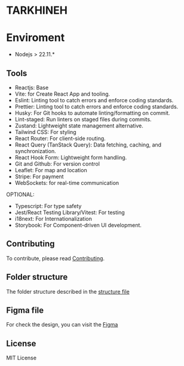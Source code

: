# TARKHINEH

# Enviroment
- Nodejs > 22.11.*

## Tools

- Reactjs: Base
- Vite: for Create React App and tooling.
- Eslint: Linting tool to catch errors and enforce coding standards.
- Prettier: Linting tool to catch errors and enforce coding standards.
- Husky: For Git hooks to automate linting/formatting on commit.
- Lint-staged: Run linters on staged files during commits.
- Zustand: Lightweight state management alternative.
- Tailwind CSS: For styling
- React Router: For client-side routing.
- React Query (TanStack Query): Data fetching, caching, and synchronization.
- React Hook Form: Lightweight form handling.
- Git and Github: For version control
- Leaflet: For map and location
- Stripe: For payment
- WebSockets: for real-time communication

OPTIONAL:

- Typescript: For type safety
- Jest/React Testing Library/Vitest: For testing
- i18next: For Internationalization
- Storybook: For Component-driven UI development.

## Contributing

To contribute, please read [Contributing](./CONTRIBUTING.md).

## Folder structure

The folder structure described in the [structure file](./FOLDER_STRUCTURE.md)

## Figma file

For check the design, you can visit the [Figma]([./FOLDER_STRUCTURE.md](https://www.figma.com/design/XHpW3Jk7bQyEbtVnNiIaba/%F0%9F%8D%94Tarkhineh-(Community)?node-id=5-57&p=f&t=8QB4xnYYOKesyafr-0))


## License

MIT License
